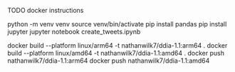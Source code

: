 TODO docker instructions

python -m venv venv
source venv/bin/activate
pip install pandas
pip install jupyter
jupyter notebook
create_tweets.ipynb

docker build --platform linux/arm64 -t nathanwilk7/ddia-1.1:arm64 .
docker build --platform linux/amd64 -t nathanwilk7/ddia-1.1:amd64 .
docker push nathanwilk7/ddia-1.1:arm64
docker push nathanwilk7/ddia-1.1:amd64